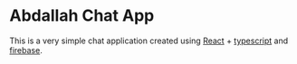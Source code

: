 # Abdallah Chat App

This is a very simple chat application created using [React](https://reactjs.org/) + [typescript](https://www.typescriptlang.org/) and [firebase](https://firebase.google.com/).


